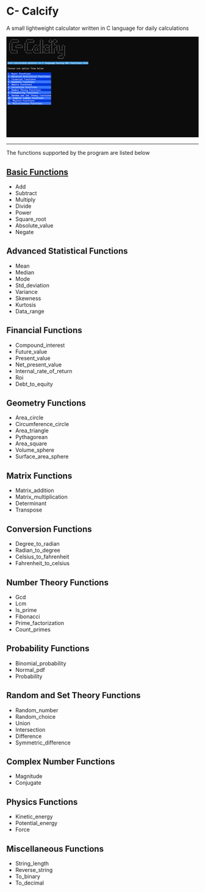 # C- Calcify   
A small lightweight calculator written in C language for daily calculations

![C-Calcify](https://github.com/Anuj8611/C-Calcify/blob/main/images/Screenshot%20(2).png)



------------------------------------------------------------------------------------------------------------------------------------------------------------------------------------------------------------------------------------------------------------------------------------

The functions supported by the program are listed below     
 
 ## <u>Basic Functions</u>  
* Add   
* Subtract     
* Multiply      
* Divide     
* Power      
* Square_root       
* Absolute_value           
* Negate       
     
## Advanced Statistical Functions
* Mean
* Median
* Mode
* Std_deviation
* Variance
* Skewness
* Kurtosis
* Data_range

## Financial Functions
* Compound_interest
* Future_value
* Present_value
* Net_present_value
* Internal_rate_of_return
* Roi
* Debt_to_equity

## Geometry Functions
* Area_circle
* Circumference_circle
* Area_triangle
* Pythagorean
* Area_square
* Volume_sphere
* Surface_area_sphere

## Matrix Functions
* Matrix_addition
* Matrix_multiplication
* Determinant
* Transpose

## Conversion Functions
* Degree_to_radian
* Radian_to_degree
* Celsius_to_fahrenheit
* Fahrenheit_to_celsius

## Number Theory Functions
* Gcd
* Lcm
* Is_prime
* Fibonacci
* Prime_factorization
* Count_primes

## Probability Functions
* Binomial_probability
* Normal_pdf
* Probability

## Random and Set Theory Functions
* Random_number
* Random_choice
* Union
* Intersection
* Difference
* Symmetric_difference

## Complex Number Functions
* Magnitude
* Conjugate

## Physics Functions
* Kinetic_energy
* Potential_energy
* Force

## Miscellaneous Functions
* String_length
* Reverse_string
* To_binary
* To_decimal
